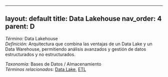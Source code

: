 
---
layout: default
title: Data Lakehouse
nav_order: 4
parent: D
---

*Término:* Data Lakehouse  
*Definición:* Arquitectura que combina las ventajas de un Data Lake y un Data Warehouse, permitiendo análisis avanzados y gestión de datos estructurados y no estructurados.

*Taxonomía:* Bases de Datos / Almacenamiento  
*Términos relacionados:* [Data Lake](https://maleniski.github.io/diccionario-angl-tec-mx/docs/alfabeticamente/D/data-lake/), [ETL](https://maleniski.github.io/diccionario-angl-tec-mx/docs/alfabeticamente/E/etl/)
